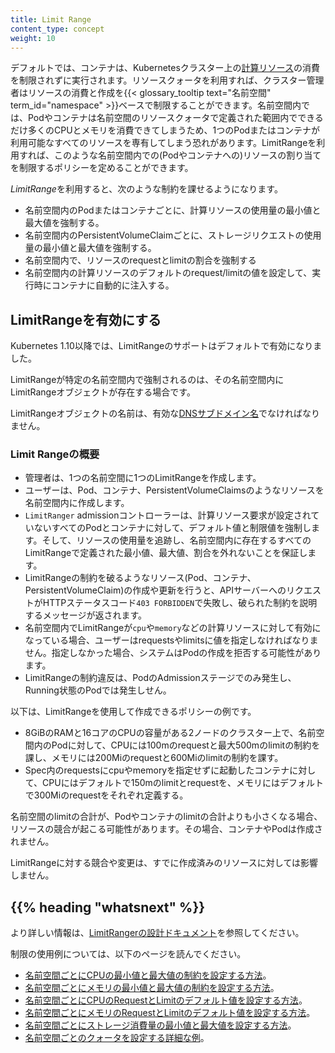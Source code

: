 ```yaml
---
title: Limit Range
content_type: concept
weight: 10
---
```


<!-- overview -->

デフォルトでは、コンテナは、Kubernetesクラスター上の[計算リソース](/docs/concepts/configuration/manage-resources-containers/)の消費を制限されずに実行されます。リソースクォータを利用すれば、クラスター管理者はリソースの消費と作成を{{< glossary_tooltip text="名前空間" term_id="namespace" >}}ベースで制限することができます。名前空間内では、Podやコンテナは名前空間のリソースクォータで定義された範囲内でできるだけ多くのCPUとメモリを消費できてしまうため、1つのPodまたはコンテナが利用可能なすべてのリソースを専有してしまう恐れがあります。LimitRangeを利用すれば、このような名前空間内での(Podやコンテナへの)リソースの割り当てを制限するポリシーを定めることができます。

<!-- body -->

*LimitRange*を利用すると、次のような制約を課せるようになります。

- 名前空間内のPodまたはコンテナごとに、計算リソースの使用量の最小値と最大値を強制する。
- 名前空間内のPersistentVolumeClaimごとに、ストレージリクエストの使用量の最小値と最大値を強制する。
- 名前空間内で、リソースのrequestとlimitの割合を強制する
- 名前空間内の計算リソースのデフォルトのrequest/limitの値を設定して、実行時にコンテナに自動的に注入する。

## LimitRangeを有効にする

Kubernetes 1.10以降では、LimitRangeのサポートはデフォルトで有効になりました。

LimitRangeが特定の名前空間内で強制されるのは、その名前空間内にLimitRangeオブジェクトが存在する場合です。

LimitRangeオブジェクトの名前は、有効な[DNSサブドメイン名](/ja/docs/concepts/overview/working-with-objects/names#dns-subdomain-names)でなければなりません。

### Limit Rangeの概要

- 管理者は、1つの名前空間に1つのLimitRangeを作成します。
- ユーザーは、Pod、コンテナ、PersistentVolumeClaimsのようなリソースを名前空間内に作成します。
- `LimitRanger` admissionコントローラーは、計算リソース要求が設定されていないすべてのPodとコンテナに対して、デフォルト値と制限値を強制します。そして、リソースの使用量を追跡し、名前空間内に存在するすべてのLimitRangeで定義された最小値、最大値、割合を外れないことを保証します。
- LimitRangeの制約を破るようなリソース(Pod、コンテナ、PersistentVolumeClaim)の作成や更新を行うと、APIサーバーへのリクエストがHTTPステータスコード`403 FORBIDDEN`で失敗し、破られた制約を説明するメッセージが返されます。
- 名前空間内でLimitRangeが`cpu`や`memory`などの計算リソースに対して有効になっている場合、ユーザーはrequestsやlimitsに値を指定しなければなりません。指定しなかった場合、システムはPodの作成を拒否する可能性があります。
- LimitRangeの制約違反は、PodのAdmissionステージでのみ発生し、Running状態のPodでは発生しせん。

以下は、LimitRangeを使用して作成できるポリシーの例です。

- 8GiBのRAMと16コアのCPUの容量がある2ノードのクラスター上で、名前空間内のPodに対して、CPUには100mのrequestと最大500mのlimitの制約を課し、メモリには200Miのrequestと600Miのlimitの制約を課す。
- Spec内のrequestsにcpuやmemoryを指定せずに起動したコンテナに対して、CPUにはデフォルトで150mのlimitとrequestを、メモリにはデフォルトで300Miのrequestをそれぞれ定義する。

名前空間のlimitの合計が、Podやコンテナのlimitの合計よりも小さくなる場合、リソースの競合が起こる可能性があります。その場合、コンテナやPodは作成されません。

LimitRangeに対する競合や変更は、すでに作成済みのリソースに対しては影響しません。

## {{% heading "whatsnext" %}}

より詳しい情報は、[LimitRangerの設計ドキュメント](https://git.k8s.io/community/contributors/design-proposals/resource-management/admission_control_limit_range.md)を参照してください。

制限の使用例については、以下のページを読んでください。

- [名前空間ごとにCPUの最小値と最大値の制約を設定する方法](/docs/tasks/administer-cluster/manage-resources/cpu-constraint-namespace/)。
- [名前空間ごとにメモリの最小値と最大値の制約を設定する方法](/docs/tasks/administer-cluster/manage-resources/memory-constraint-namespace/)。
- [名前空間ごとにCPUのRequestとLimitのデフォルト値を設定する方法](/docs/tasks/administer-cluster/manage-resources/cpu-default-namespace/)。
- [名前空間ごとにメモリのRequestとLimitのデフォルト値を設定する方法](/docs/tasks/administer-cluster/manage-resources/memory-default-namespace/)。
- [名前空間ごとにストレージ消費量の最小値と最大値を設定する方法](/docs/tasks/administer-cluster/limit-storage-consumption/#limitrange-to-limit-requests-for-storage)。
- [名前空間ごとのクォータを設定する詳細な例](/docs/tasks/administer-cluster/manage-resources/quota-memory-cpu-namespace/)。
